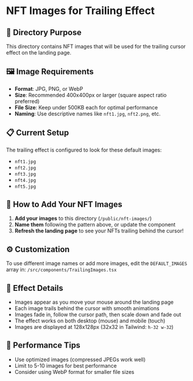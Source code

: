 # NFT Images for Trailing Effect

## 📁 Directory Purpose
This directory contains NFT images that will be used for the trailing cursor effect on the landing page.

## 🖼️ Image Requirements
- **Format**: JPG, PNG, or WebP
- **Size**: Recommended 400x400px or larger (square aspect ratio preferred)
- **File Size**: Keep under 500KB each for optimal performance
- **Naming**: Use descriptive names like `nft1.jpg`, `nft2.png`, etc.

## 📋 Current Setup
The trailing effect is configured to look for these default images:
- `nft1.jpg`
- `nft2.jpg` 
- `nft3.jpg`
- `nft4.jpg`
- `nft5.jpg`

## 🔧 How to Add Your NFT Images

1. **Add your images** to this directory (`/public/nft-images/`)
2. **Name them** following the pattern above, or update the component
3. **Refresh the landing page** to see your NFTs trailing behind the cursor!

## ⚙️ Customization
To use different image names or add more images, edit the `DEFAULT_IMAGES` array in:
`/src/components/TrailingImages.tsx`

## 🎨 Effect Details
- Images appear as you move your mouse around the landing page
- Each image trails behind the cursor with smooth animations
- Images fade in, follow the cursor path, then scale down and fade out
- The effect works on both desktop (mouse) and mobile (touch)
- Images are displayed at 128x128px (32x32 in Tailwind: `h-32 w-32`)

## 🚀 Performance Tips
- Use optimized images (compressed JPEGs work well)
- Limit to 5-10 images for best performance
- Consider using WebP format for smaller file sizes
